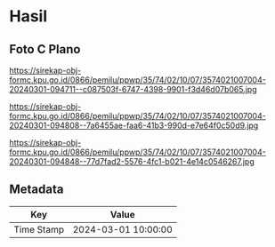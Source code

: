 # Hasil

## Foto C Plano

https://sirekap-obj-formc.kpu.go.id/0866/pemilu/ppwp/35/74/02/10/07/3574021007004-20240301-094711--c087503f-6747-4398-9901-f3d46d07b065.jpg

https://sirekap-obj-formc.kpu.go.id/0866/pemilu/ppwp/35/74/02/10/07/3574021007004-20240301-094808--7a6455ae-faa6-41b3-990d-e7e64f0c50d9.jpg

https://sirekap-obj-formc.kpu.go.id/0866/pemilu/ppwp/35/74/02/10/07/3574021007004-20240301-094848--77d7fad2-5576-4fc1-b021-4e14c0546267.jpg


## Metadata

| Key        | Value               |
| ---------- | ------------------- |
| Time Stamp | 2024-03-01 10:00:00 |



